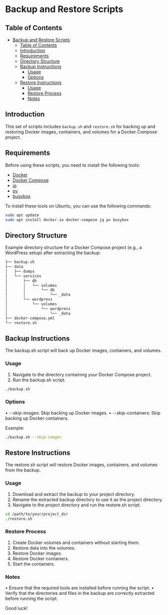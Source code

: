 # Backup and Restore Scripts

## Table of Contents

- [Backup and Restore Scripts](#backup-and-restore-scripts)
  - [Table of Contents](#table-of-contents)
  - [Introduction](#introduction)
  - [Requirements](#requirements)
  - [Directory Structure](#directory-structure)
  - [Backup Instructions](#backup-instructions)
    - [Usage](#usage)
    - [Options](#options)
  - [Restore Instructions](#restore-instructions)
    - [Usage](#usage-1)
    - [Restore Process](#restore-process)
    - [Notes](#notes)

## Introduction

This set of scripts includes `backup.sh` and `restore.sh` for backing up and restoring Docker images, containers, and volumes for a Docker Compose project.

## Requirements

Before using these scripts, you need to install the following tools:

- [Docker](https://www.docker.com/get-started)
- [Docker Compose](https://docs.docker.com/compose/install/)
- [jq](https://stedolan.github.io/jq/download/)
- [pv](https://linux.die.net/man/1/pv)
- [busybox](https://busybox.net/downloads/binaries/)

To install these tools on Ubuntu, you can use the following commands:

```sh
sudo apt update
sudo apt install docker.io docker-compose jq pv busybox
```

## Directory Structure

Example directory structure for a Docker Compose project (e.g., a WordPress setup) after extracting the backup:

```sh
├── backup.sh
├── data
│   ├── dumps
│   └── services
│       ├── db
│       │   └── volumes
│       │       └── db
│       │           └── _data
│       └── wordpress
│           └── volumes
│               └── wordpress
│                   └── _data
├── docker-compose.yml
└── restore.sh
```

## Backup Instructions

The backup.sh script will back up Docker images, containers, and volumes.

### Usage

1.	Navigate to the directory containing your Docker Compose project.
2.	Run the backup.sh script.

```sh
./backup.sh
```

### Options

•	--skip-images: Skip backing up Docker images.
•	--skip-containers: Skip backing up Docker containers.

Example:

```sh
./backup.sh --skip-images
```

## Restore Instructions

The restore.sh script will restore Docker images, containers, and volumes from the backup.

### Usage

1.	Download and extract the backup to your project directory.
2.	Rename the extracted backup directory to use it as the project directory.
3.	Navigate to the project directory and run the restore.sh script.

```sh
cd /path/to/your/project_dir
./restore.sh
```

### Restore Process

1.	Create Docker volumes and containers without starting them.
2.	Restore data into the volumes.
3.	Restore Docker images.
4.	Restore Docker containers.
5.	Start the containers.

### Notes

•	Ensure that the required tools are installed before running the script.
•	Verify that the directories and files in the backup are correctly extracted before running the script.

Good luck!